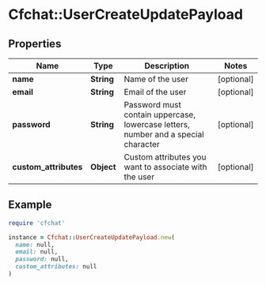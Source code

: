 # Cfchat::UserCreateUpdatePayload

## Properties

| Name | Type | Description | Notes |
| ---- | ---- | ----------- | ----- |
| **name** | **String** | Name of the user | [optional] |
| **email** | **String** | Email of the user | [optional] |
| **password** | **String** | Password must contain uppercase, lowercase letters, number and a special character | [optional] |
| **custom_attributes** | **Object** | Custom attributes you want to associate with the user | [optional] |

## Example

```ruby
require 'cfchat'

instance = Cfchat::UserCreateUpdatePayload.new(
  name: null,
  email: null,
  password: null,
  custom_attributes: null
)
```

